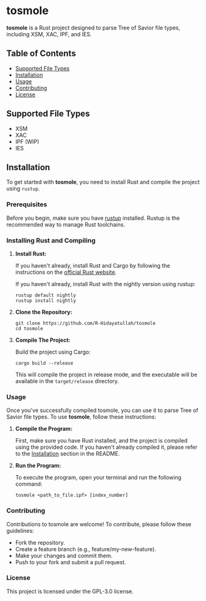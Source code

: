 # tosmole

**tosmole** is a Rust project designed to parse Tree of Savior file types, including XSM, XAC, IPF, and IES.

## Table of Contents

- [Supported File Types](#supported-file-types)
- [Installation](#installation)
- [Usage](#usage)
- [Contributing](#contributing)
- [License](#license)

## Supported File Types

- XSM
- XAC
- IPF (WIP)
- IES

## Installation

To get started with **tosmole**, you need to install Rust and compile the project using `rustup`.

### Prerequisites

Before you begin, make sure you have [rustup](https://rustup.rs/) installed. Rustup is the recommended way to manage
Rust toolchains.

### Installing Rust and Compiling

1. **Install Rust:**

   If you haven't already, install Rust and Cargo by following the instructions on
   the [official Rust website](https://www.rust-lang.org/tools/install).

   If you haven't already, install Rust with the nightly version using rustup:

   ```shell
   rustup default nightly
   rustup install nightly
   ```

2. **Clone the Repository:**

   ```shell
   git clone https://github.com/R-Hidayatullah/tosmole
   cd tosmole
    ````
3. **Compile The Project:**

   Build the project using Cargo:
    ```shell
   cargo build --release
    ```
   This will compile the project in release mode, and the executable will be available in the `target/release`
   directory.

### Usage

Once you've successfully compiled tosmole, you can use it to parse Tree of Savior file types.
To use **tosmole**, follow these instructions:

1. **Compile the Program:**

   First, make sure you have Rust installed, and the project is compiled using the provided code. If you haven't already
   compiled it, please refer to the [Installation](#installation) section in the README.

2. **Run the Program:**

   To execute the program, open your terminal and run the following command:

   ```shell
   tosmole <path_to_file.ipf> [index_number]
   ```

### Contributing

Contributions to tosmole are welcome! To contribute, please follow these guidelines:

- Fork the repository.
- Create a feature branch (e.g., feature/my-new-feature).
- Make your changes and commit them.
- Push to your fork and submit a pull request.

### License

This project is licensed under the GPL-3.0 license.